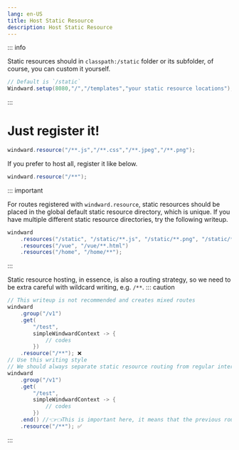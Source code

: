 ```yaml
---
lang: en-US
title: Host Static Resource
description: Host Static Resource
---
```


::: info

Static resources should in `classpath:/static` folder or its subfolder, of course, you can custom it yourself.

```java
// Default is `/static`
Windward.setup(8080,"/","/templates","your static resource locations");
```

:::

# Just register it!

```java
windward.resource("/**.js","/**.css","/**.jpeg","/**.png");
```

If you prefer to host all, register it like below.

```java
windward.resource("/**");
```

::: important

For routes registered with `windward.resource`, static resources should be placed in the global default static resource directory, which is unique. If you have multiple different static resource directories, try the following writeup.

```java
windward
    .resources("/static", "/static/**.js", "/static/**.png", "/static/**.html")
    .resources("/vue", "/vue/**.html")
    .resources("/home", "/home/**");
```

:::

Static resource hosting, in essence, is also a routing strategy, so we need to be extra careful with wildcard writing, e.g. `/**`.
::: caution

```java
// This writeup is not recommended and creates mixed routes
windward
    .group("/v1")
    .get(
        "/test",
        simpleWindwardContext -> {
            // codes
        })
    .resource("/**"); ❌
// Use this writing style
// We should always separate static resource routing from regular interface functions to avoid unexpected situations
windward
    .group("/v1")
    .get(
        "/test",
        simpleWindwardContext -> {
            // codes
        })
    .end() //👈👈This is important here, it means that the previous routing group is already registered
    .resource("/**"); ✅
```

:::
